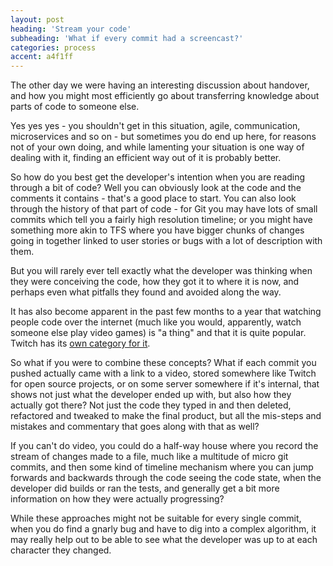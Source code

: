 ```yaml
---
layout: post
heading: 'Stream your code'
subheading: 'What if every commit had a screencast?'
categories: process
accent: a4f1ff
---
```


The other day we were having an interesting discussion about handover, and how you might most efficiently go about transferring knowledge about parts of code to someone else.

Yes yes yes - you shouldn't get in this situation, agile, communication, microservices and so on - but sometimes you do end up here, for reasons not of your own doing, and while lamenting your situation is one way of dealing with it, finding an efficient way out of it is probably better.

So how do you best get the developer's intention when you are reading through a bit of code? Well you can obviously look at the code and the comments it contains - that's a good place to start. You can also look through the history of that part of code - for Git you may have lots of small commits which tell you a fairly high resolution timeline; or you might have something more akin to TFS where you have bigger chunks of changes going in together linked to user stories or bugs with a lot of description with them.

But you will rarely ever tell exactly what the developer was thinking when they were conceiving the code, how they got it to where it is now, and perhaps even what pitfalls they found and avoided along the way.

It has also become apparent in the past few months to a year that watching people code over the internet (much like you would, apparently, watch someone else play video games) is "a thing" and that it is quite popular. Twitch has its [own category for it](https://www.twitch.tv/directory/game/Creative/programming).

So what if you were to combine these concepts? What if each commit you pushed actually came with a link to a video, stored somewhere like Twitch for open source projects, or on some server somewhere if it's internal, that shows not just what the developer ended up with, but also how they actually got there? Not just the code they typed in and then deleted, refactored and tweaked to make the final product, but all the mis-steps and mistakes and commentary that goes along with that as well?

If you can't do video, you could do a half-way house where you record the stream of changes made to a file, much like a multitude of micro git commits, and then some kind of timeline mechanism where you can jump forwards and backwards through the code seeing the code state, when the developer did builds or ran the tests, and generally get a bit more information on how they were actually progressing?

While these approaches might not be suitable for every single commit, when you do find a gnarly bug and have to dig into a complex algorithm, it may really help out to be able to see what the developer was up to at each character they changed.